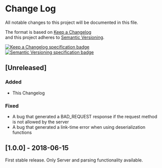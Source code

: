# Change Log  
All notable changes to this project will be documented in this file.  

The format is based on [Keep a Changelog](http://keepachangelog.com/)  
and this project adheres to [Semantic Versioning](http://semver.org/).  

[![Keep a Changelog specification badge](https://img.shields.io/badge/Keep%20a%20Changelog%20Specification-1.0.0-orange.svg)](http://keepachangelog.com)
[![Semantic Versioning specification badge](https://img.shields.io/badge/Semantic%20Versioning%20Specification-2.0.0-orange.svg)](http://semver.org)

## [Unreleased] ##
### Added ###

- This Changelog

### Fixed ###

- A bug that generated a BAD_REQUEST response if the request method is not allowed by the server
- A bug that generated a link-time error when using deserialization functions

## [1.0.0] - 2018-06-15 ##

First stable release.
Only Server and parsing functionality available.
